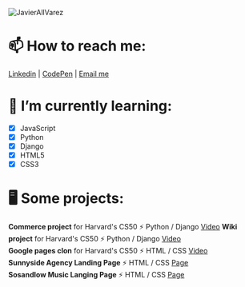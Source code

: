![JavierAllVarez](https://user-images.githubusercontent.com/83608710/141970618-dd8d8f59-c180-466e-aad1-38e4f6229875.gif)

# 📫 How to reach me: 
[Linkedin](https://www.linkedin.com/in/javier-allvarez-07783a111/) | [CodePen](https://codepen.io/javierallvarez) | [Email me](javiervarez@gmail.com) 

# 🌱 I’m currently learning:

- [x] JavaScript
- [x] Python
- [x] Django
- [x] HTML5
- [x] CSS3

# 🖥 Some projects:
**Commerce project** for Harvard's CS50   ⚡️ Python / Django    [Video](https://www.youtube.com/watch?v=551MG1SBFHc)
**Wiki project** for Harvard's CS50       ⚡️ Python / Django    [Video](https://www.youtube.com/watch?v=dizGtDMy27k)  
**Google pages clon** for Harvard's CS50  ⚡ HTML / CSS        [Video](https://www.youtube.com/watch?v=g0lFQQ1MBLI)  
**Sunnyside Agency Landing Page** ⚡ HTML / CSS   [Page](https://sunnyside-agency-landing-page-main-javierallvarez.vercel.app/)   
**Sosandlow Music Langing Page** ⚡ HTML / CSS   [Page](https://javierallvarez.github.io/sosandlow-landing-page/)


<!--
**javierallvarez/javierallvarez** is a ✨ _special_ ✨ repository because its `README.md` (this file) appears on your GitHub profile.

Here are some ideas to get you started:

- 🔭 I’m currently working on ...
- 🌱 I’m currently learning ...
- 👯 I’m looking to collaborate on ...
- 🤔 I’m looking for help with ...
- 💬 Ask me about ...
- 📫 How to reach me: ...
- 😄 Pronouns: ...
- ⚡ Fun fact: ...
-->
